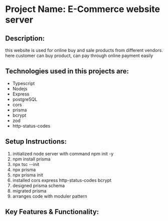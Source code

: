 # Project Name: E-Commerce website server

## Description:

this website is used for online buy and sale products from different vendors. here customer can buy product, can pay through online payment easily

## Technologies used in this projects are:

- Typescript
- Nodejs
- Express
- postgreSQL
- cors
- prisma
- bcrypt
- zod
- http-status-codes

## Setup Instructions:

1. initialized node server with command npm init -y
2. npm install prisma
3. npx tsc --init
4. npx prisma
5. npx prisma init
6. installed cors express http-status-codes bcrypt
7. designed prisma schema
8. migrated prisma
9. arranges code with moduler pattern

## Key Features & Functionality:
